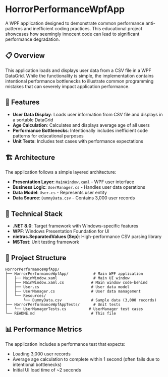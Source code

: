 # HorrorPerformanceWpfApp

A WPF application designed to demonstrate common performance anti-patterns and inefficient coding practices. This educational project showcases how seemingly innocent code can lead to significant performance degradation.

## 📋 Overview

This application loads and displays user data from a CSV file in a WPF DataGrid. While the functionality is simple, the implementation contains intentional performance bottlenecks to illustrate common programming mistakes that can severely impact application performance.

## 🚀 Features

- **User Data Display**: Loads user information from CSV file and displays in a sortable DataGrid
- **Age Calculation**: Calculates and displays average age of all users
- **Performance Bottlenecks**: Intentionally includes inefficient code patterns for educational purposes
- **Unit Tests**: Includes test cases with performance expectations

## 🏗️ Architecture

The application follows a simple layered architecture:

- **Presentation Layer**: `MainWindow.xaml` - WPF user interface
- **Business Logic**: `UserManager.cs` - Handles user data operations
- **Data Model**: `User.cs` - Represents user entity
- **Data Source**: `DummyData.csv` - Contains 3,000 user records

## 🔧 Technical Stack

- **.NET 8.0**: Target framework with Windows-specific features
- **WPF**: Windows Presentation Foundation for UI
- **nietras.SeparatedValues (Sep)**: High-performance CSV parsing library
- **MSTest**: Unit testing framework

## 📁 Project Structure

```
HorrorPerformanceWpfApp/
├── HorrorPerformanceWpfApp/           # Main WPF application
│   ├── MainWindow.xaml                # Main UI window
│   ├── MainWindow.xaml.cs            # Main window code-behind
│   ├── User.cs                       # User data model
│   ├── UserManager.cs                # User data management
│   └── Resources/
│       └── DummyData.csv             # Sample data (3,000 records)
├── HorrorPerformanceWpfAppTests/      # Unit tests
│   └── UserManagerTests.cs          # UserManager test cases
└── README.md                         # This file
```

## 📊 Performance Metrics

The application includes a performance test that expects:
- Loading 3,000 user records
- Average age calculation to complete within 1 second (often fails due to intentional bottlenecks)
- Initial UI load time of ~2 seconds

